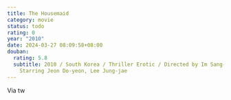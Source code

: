```yaml
---
title: The Housemaid
category: movie
status: todo
rating: 0
year: "2010"
date: 2024-03-27 08:09:58+08:00
douban:
  rating: 5.8
  subtitle: 2010 / South Korea / Thriller Erotic / Directed by Im Sang-soo /
    Starring Jeon Do-yeon, Lee Jung-jae
---
```


Via tw
